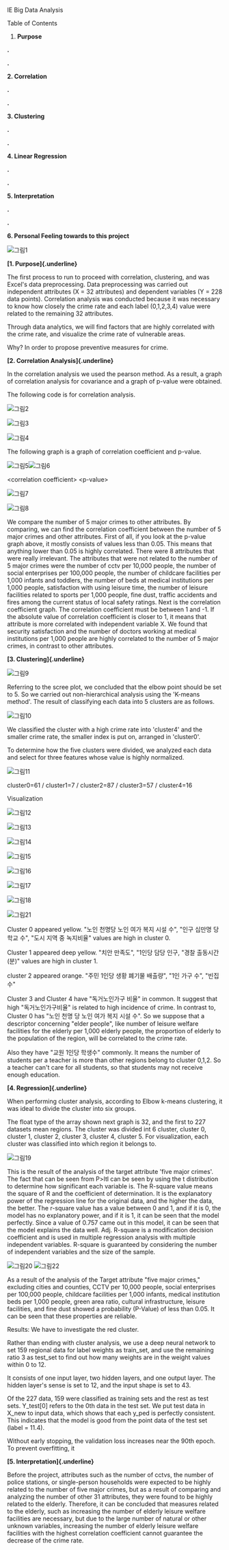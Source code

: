 IE Big Data Analysis

Table of Contents

1.  **Purpose**

**.**

**.**

**2. Correlation**

**.**

**.**

**3. Clustering**

**.**

**.**

**4. Linear Regression**

**.**

**.**

**5. Interpretation**

**.**

**.**

**6. Personal Feeling towards to this project**

![그림1](https://user-images.githubusercontent.com/102775009/161200591-f1606b8b-6514-4740-889a-8b0bfd45bd5f.png)


**[1. Purpose]{.underline}**

The first process to run to proceed with correlation, clustering, and
was Excel\'s data preprocessing. Data preprocessing was carried out
independent attributes (X = 32 attributes) and dependent variables (Y =
228 data points). Correlation analysis was conducted because it was
necessary to know how closely the crime rate and each label (0,1,2,3,4)
value were related to the remaining 32 attributes.

Through data analytics, we will find factors that are highly correlated
with the crime rate, and visualize the crime rate of vulnerable areas.

Why? In order to propose preventive measures for crime.

**[2. Correlation Analysis]{.underline}**

In the correlation analysis we used the pearson method. As a result, a
graph of correlation analysis for covariance and a graph of p-value were
obtained.

The following code is for correlation analysis.

![그림2](https://user-images.githubusercontent.com/102775009/161200609-7ec0a7c8-6f3c-46bc-bc13-826953107318.png)

![그림3](https://user-images.githubusercontent.com/102775009/161200619-c26d3e14-16eb-4830-8fdb-6c2c36626146.png)

![그림4](https://user-images.githubusercontent.com/102775009/161200631-fbc9bdf1-d862-4c51-8ffa-cedc11d243f2.png)

The following graph is a graph of correlation coefficient and p-value.

![그림5](https://user-images.githubusercontent.com/102775009/161200643-0fb70183-a806-4b04-b06b-a2fe4e4b9add.png)![그림6](https://user-images.githubusercontent.com/102775009/161200653-62f40260-13d3-4f1e-8a11-47b57af54b8a.png)


\<correlation coefficient\> \<p-value\>

![그림7](https://user-images.githubusercontent.com/102775009/161200670-e6f0ef32-96f7-4557-8cb0-82e86431753f.png)

![그림8](https://user-images.githubusercontent.com/102775009/161200685-1af57db4-de8c-47ec-9f41-9a8af26be94a.png)

We compare the number of 5 major crimes to other attributes. By
comparing, we can find the correlation coefficient between the number of
5 major crimes and other attributes. First of all, if you look at the
p-value graph above, it mostly consists of values less than 0.05. This
means that anything lower than 0.05 is highly correlated. There were 8
attributes that were really irrelevant. The attributes that were not
related to the number of 5 major crimes were the number of cctv per
10,000 people, the number of social enterprises per 100,000 people, the
number of childcare facilities per 1,000 infants and toddlers, the
number of beds at medical institutions per 1,000 people, satisfaction
with using leisure time, the number of leisure facilities related to
sports per 1,000 people, fine dust, traffic accidents and fires among
the current status of local safety ratings. Next is the correlation
coefficient graph. The correlation coefficient must be between 1 and -1.
If the absolute value of correlation coefficient is closer to 1, it
means that attribute is more correlated with independent variable X. We
found that security satisfaction and the number of doctors working at
medical institutions per 1,000 people are highly correlated to the
number of 5 major crimes, in contrast to other attributes.

**[3. Clustering]{.underline}**

![그림9](https://user-images.githubusercontent.com/102775009/161200699-dd647a79-aefd-40c9-baea-8cd97397cca8.png)

Referring to the scree plot, we concluded that the elbow point should be
set to 5. So we carried out non-hierarchical analysis using the 'K-means
method'. The result of classifying each data into 5 clusters are as
follows.

![그림10](https://user-images.githubusercontent.com/102775009/161200710-0530f3bd-3344-4bde-a932-22b5913decc6.png)

We classified the cluster with a high crime rate into 'cluster4' and the
smaller crime rate, the smaller index is put on, arranged in 'cluster0'.

To determine how the five clusters were divided, we analyzed each data
and select for three features whose value is highly normalized.

![그림11](https://user-images.githubusercontent.com/102775009/161200716-41daff71-c3fe-484f-b7c8-b4d0e0b7c60e.png)

cluster0=61 / cluster1=7 / cluster2=87 / cluster3=57 / cluster4=16

Visualization

![그림12](https://user-images.githubusercontent.com/102775009/161200724-e026b056-6be3-452e-9d6f-1f03e31e199a.png)

![그림13](https://user-images.githubusercontent.com/102775009/161200730-795b30fe-974e-4afb-9e4f-0f26bc31800f.png)

![그림14](https://user-images.githubusercontent.com/102775009/161200737-24d113a7-62ee-4dc5-acad-d990a4cde466.png)

![그림15](https://user-images.githubusercontent.com/102775009/161200748-109dc26c-8b9f-4227-989d-f26515ed83f8.png)

![그림16](https://user-images.githubusercontent.com/102775009/161200754-899133d8-3208-4342-8081-3e47a0817bd2.png)

![그림17](https://user-images.githubusercontent.com/102775009/161200766-4908a295-6685-40d1-970b-86a49d1c5c1b.png)

![그림18](https://user-images.githubusercontent.com/102775009/161200776-2edd41df-060e-445b-b3a6-20e8acceb812.png)

![그림21](https://user-images.githubusercontent.com/102775009/161202139-b6e15c40-0711-4d9b-822b-1886cf3380fa.png)

Cluster 0 appeared yellow. "노인 천명당 노인 여가 복지 시설 수", "인구
십만명 당 학교 수", "도시 지역 중 녹지비율" values are high in cluster
0.

Cluster 1 appeared deep yellow. "치안 만족도", "1인당 담당 인구, "경찰
출동시간(분)" values are high in cluster 1.

cluster 2 appeared orange. "주민 1인당 생황 폐기물 배출량", "1인 가구
수", "빈집수"

Cluster 3 and Cluster 4 have "독거노인가구 비율" in common. It suggest
that high "독거노인가구비율" is related to high incidence of crime. In
contrast to, Cluster 0 has "노인 천명 당 노인 여가 복지 시설 수". So we
suppose that a descriptor concerning "elder people", like number of
leisure welfare facilities for the elderly per 1,000 elderly people, the
proportion of elderly to the population of the region, will be
correlated to the crime rate.

Also they have "교원 1인당 학생수" commonly. It means the number of
students per a teacher is more than other regions belong to cluster
0,1,2. So a teacher can't care for all students, so that students may
not receive enough education.

**[4. Regression]{.underline}**

When performing cluster analysis, according to Elbow k-means clustering,
it was ideal to divide the cluster into six groups.

The float type of the array shown next graph is 32, and the first to 227
datasets mean regions. The cluster was divided int 6 cluster, cluster 0,
cluster 1, cluster 2, cluster 3, cluster 4, cluster 5. For
visualization, each cluster was classified into which region it belongs
to.

![그림19](https://user-images.githubusercontent.com/102775009/161200796-90f74911-5c0e-4973-bc4a-7752299f2cd3.png)

This is the result of the analysis of the target attribute \'five major
crimes\'. The fact that can be seen from P\>ltl can be seen by using the
t distribution to determine how significant each variable is. The
R-square value means the square of R and the coefficient of
determination. It is the explanatory power of the regression line for
the original data, and the higher the data, the better. The r-square
value has a value between 0 and 1, and if it is 0, the model has no
explanatory power, and if it is 1, it can be seen that the model
perfectly. Since a value of 0.757 came out in this model, it can be seen
that the model explains the data well. Adj. R-square is a modification
decision coefficient and is used in multiple regression analysis with
multiple independent variables. R-square is guaranteed by considering
the number of independent variables and the size of the sample.

![그림20](https://user-images.githubusercontent.com/102775009/161200809-e98f50c5-9c97-4814-aa45-508b63bb1511.png)
![그림22](https://user-images.githubusercontent.com/102775009/161202012-68f50e79-eb12-4049-9f5e-c012d1abb630.png)

As a result of the analysis of the Target attribute \"five major
crimes,\" excluding cities and counties, CCTV per 10,000 people, social
enterprises per 100,000 people, childcare facilities per 1,000 infants,
medical institution beds per 1,000 people, green area ratio, cultural
infrastructure, leisure facilities, and fine dust showed a probability
(P-Value) of less than 0.05. It can be seen that these properties are
reliable.

Results: We have to investigate the red cluster.

Rather than ending with cluster analysis, we use a deep neural network
to set 159 regional data for label weights as train_set, and use the
remaining ratio 3 as test_set to find out how many weights are in the
weight values within 0 to 12.

It consists of one input layer, two hidden layers, and one output layer.
The hidden layer\'s sense is set to 12, and the input shape is set to
43.

Of the 227 data, 159 were classified as training sets and the rest as
test sets. Y_test\[0\] refers to the 0th data in the test set. We put
test data in X_new to input data, which shows that each y_ped is
perfectly consistent. This indicates that the model is good from the
point data of the test set (label = 11.4).

Without early stopping, the validation loss increases near the 90th
epoch. To prevent overfitting, it

**[5. Interpretation]{.underline}**

Before the project, attributes such as the number of cctvs, the number
of police stations, or single-person households were expected to be
highly related to the number of five major crimes, but as a result of
comparing and analyzing the number of other 31 attributes, they were
found to be highly related to the elderly. Therefore, it can be
concluded that measures related to the elderly, such as increasing the
number of elderly leisure welfare facilities are necessary, but due to
the large number of natural or other unknown variables, increasing the
number of elderly leisure welfare facilities with the highest
correlation coefficient cannot guarantee the decrease of the crime rate.
